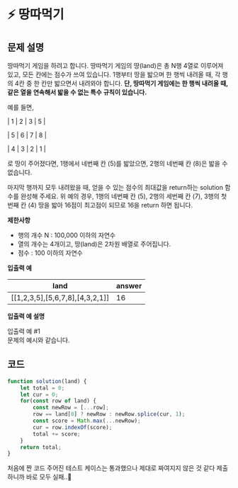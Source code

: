 # ⚡ 땅따먹기

## **문제 설명**

땅따먹기 게임을 하려고 합니다. 땅따먹기 게임의 땅(land)은 총 N행 4열로 이루어져 있고, 모든 칸에는 점수가 쓰여 있습니다. 1행부터 땅을 밟으며 한 행씩 내려올 때, 각 행의 4칸 중 한 칸만 밟으면서 내려와야 합니다. **단, 땅따먹기 게임에는 한 행씩 내려올 때, 같은 열을 연속해서 밟을 수 없는 특수 규칙이 있습니다.**

예를 들면,

\| 1 | 2 | 3 | 5 |

\| 5 | 6 | 7 | 8 |

\| 4 | 3 | 2 | 1 |

로 땅이 주어졌다면, 1행에서 네번째 칸 (5)를 밟았으면, 2행의 네번째 칸 (8)은 밟을 수 없습니다.

마지막 행까지 모두 내려왔을 때, 얻을 수 있는 점수의 최대값을 return하는 solution 함수를 완성해 주세요. 위 예의 경우, 1행의 네번째 칸 (5), 2행의 세번째 칸 (7), 3행의 첫번째 칸 (4) 땅을 밟아 16점이 최고점이 되므로 16을 return 하면 됩니다.

**제한사항**

* 행의 개수 N : 100,000 이하의 자연수
* 열의 개수는 4개이고, 땅(land)은 2차원 배열로 주어집니다.
* 점수 : 100 이하의 자연수

**입출력 예**

| land                                | answer |
| ----------------------------------- | ------ |
| \[\[1,2,3,5],\[5,6,7,8],\[4,3,2,1]] | 16     |

**입출력 예 설명**

입출력 예 #1\
문제의 예시와 같습니다.



## 코드

```javascript
function solution(land) {
    let total = 0;
    let cur = 0;
    for(const row of land) {
        const newRow = [...row]; 
        row == land[0] ? newRow : newRow.splice(cur, 1);
        const score = Math.max(...newRow);
        cur = row.indexOf(score);
        total += score;
    }
    return total;
}
```

처음에 짠 코드 주어진 테스트 케이스는 통과했으나 제대로 짜여지지 않은 것 같다 제출하니까 바로 모두 실패..🥲
